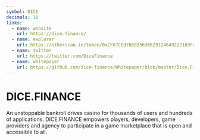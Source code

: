 ```yaml
---
symbol: DICE
decimals: 18
links:
  - name: website
    url: https://dice.finance/
  - name: explorer
    url: https://etherscan.io/token/0xCF67CEd76E8356366291246A9222169F4dBdBe64
  - name: twitter
    url: https://twitter.com/DiceFinance
  - name: whitepaper
    url: https://github.com/dice-finance/Whitepaper/blob/master/Dice.FinanceWP.md
---
```


# DICE.FINANCE

An unstoppable bankroll drives casino for thousands of users and hundreds of applications. DICE.FINANCE empowers players, developers, game providers and agency to participate in a game marketplace that is open and accessible to all.
